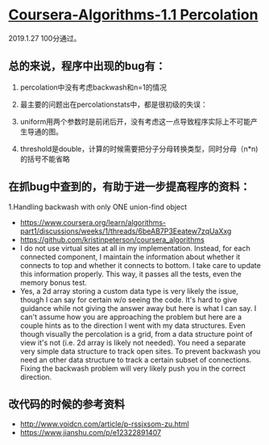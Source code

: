 # [Coursera-Algorithms-1.1 Percolation](https://www.coursera.org/learn/algorithms-part1/programming/Lhp5z/percolation)

2019.1.27 100分通过。

## 总的来说，程序中出现的bug有：

1. percolation中没有考虑backwash和n=1的情况  
2. 最主要的问题出在percolationstats中，都是很初级的失误：  

  1. uniform用两个参数时是前闭后开，没有考虑这一点导致程序实际上不可能产生导通的图。    
  2. threshold是double，计算的时候需要把分子分母转换类型，同时分母（n*n)的括号不能省略  
  
## 在抓bug中查到的，有助于进一步提高程序的资料：

1.Handling backwash with only ONE union-find object  
  * https://www.coursera.org/learn/algorithms-part1/discussions/weeks/1/threads/6beAB7P3Eeatew7zqUaXxg  
  * https://github.com/kristinpeterson/coursera_algorithms
  * I do not use virtual sites at all in my implementation. Instead, for each connected component, I maintain the information about whether it connects to top and whether it connects to bottom. I take care to update this information properly. This way, it passes all the tests, even the memory bonus test.  
  * Yes, a 2d array storing a custom data type is very likely the issue, though I can say for certain w/o seeing the code.    It's hard to give guidance while not giving the answer away but here is what I can say. I can't assume how you are approaching the problem but here are a couple hints as to the direction I went with my data structures.    Even though visually the percolation is a grid, from a data structure point of view it's not (i.e. 2d array is likely not needed).    You need a separate very simple data structure to track open sites.    To prevent backwash you need an other data structure to track a certain subset of connections. Fixing the backwash problem will very likely push you in the correct direction.  
  
 ## 改代码的时候的参考资料
  
  * http://www.voidcn.com/article/p-rssjxsom-zu.html
  * https://www.jianshu.com/p/e12322891407
 
